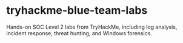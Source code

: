 # tryhackme-blue-team-labs
Hands-on SOC Level 2 labs from TryHackMe, including log analysis, incident response, threat hunting, and Windows forensics.
